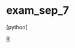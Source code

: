# exam_sep_7

[python]


[R](https://github.com/fleurdeloijer/exam_sep_7/blob/master/exam_1_student_finished.ipynb)
